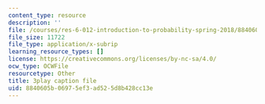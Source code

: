 ```yaml
---
content_type: resource
description: ''
file: /courses/res-6-012-introduction-to-probability-spring-2018/8840605b06975ef3ad525d8b428cc13e_Cw2Lz5I3wk0.vtt
file_size: 11722
file_type: application/x-subrip
learning_resource_types: []
license: https://creativecommons.org/licenses/by-nc-sa/4.0/
ocw_type: OCWFile
resourcetype: Other
title: 3play caption file
uid: 8840605b-0697-5ef3-ad52-5d8b428cc13e
---
```

